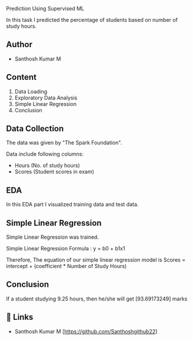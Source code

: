 Prediction Using Supervised ML

In this task I predicted the percentage of students based on number of study hours.

## Author

- Santhosh Kumar M

## Content

1. Data Loading
2. Exploratory Data Analysis
3. Simple Linear Regression
4. Conclusion


## Data Collection

The data was given by "The Spark Foundation".

Data include following columns:

- Hours (No. of study hours)
- Scores (Student scores in exam)

## EDA

In this EDA part I visualized training data and test data.


## Simple Linear Regression

Simple Linear Regression was trained.

Simple Linear Regression Formula : y = b0 + b1x1

Therefore, The equation of our simple linear regression model is 
Scores = intercept + (coefficient * Number of Study Hours)
## Conclusion
If a student studying 9.25 hours, then he/she will get [93.69173249] marks

## 🔗 Links

- Santhosh Kumar M [https://github.com/Santhoshgithub22]
